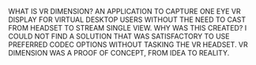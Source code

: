 WHAT IS VR DIMENSION? AN APPLICATION TO CAPTURE ONE EYE VR DISPLAY FOR VIRTUAL DESKTOP USERS WITHOUT THE NEED TO CAST FROM HEADSET TO STREAM SINGLE VIEW. 
WHY WAS THIS CREATED? I COULD NOT FIND A SOLUTION THAT WAS SATISFACTORY TO USE PREFERRED CODEC OPTIONS WITHOUT TASKING THE VR HEADSET. VR DIMENSION WAS A PROOF OF CONCEPT, FROM IDEA TO REALITY.
